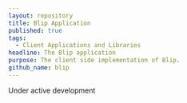 ```yaml
---
layout: repository
title: Blip Application
published: true
tags:
  - Client Applications and Libraries
headline: The Blip application
purpose: The client side implementation of Blip.
github_name: blip
---
```

Under active development

